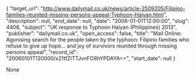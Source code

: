 {
  "target_url": "http://www.dailymail.co.uk/news/article-2509205/Filipino-families-reunited-missing-persons-appeal-Typhoon-Haiyan.html", 
  "description": null, 
  "end_date": null, 
  "date": "2006-01-01T12:00:00", 
  "slug": 4408, 
  "subject": "UK response to Typhoon Haiyan (Philippines) 2013", 
  "publisher": "dailymail.co.uk", 
  "open_access": false, 
  "title": "Mail Online: Agonising search for the people taken by the typhoon: Filipino families who refuse to give up hope... and joy of survivors reunited through missing persons appeal", 
  "record_id": "20060101T120000/x21tfZITTJvnFO8hYPDAYA==", 
  "start_date": null
}

None